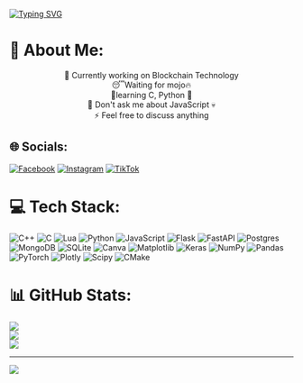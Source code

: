 [![Typing SVG](https://readme-typing-svg.demolab.com?font=Fira+Code&weight=500&size=30&pause=1000&color=A975F7&center=true&width=440&lines=+++++Hello!;+++++I'm+Togashi+Yuuta++%CB%B6%CB%86%E1%97%9C%CB%86%CB%B5+;+++++Nice+to+meet+you)](https://git.io/typing-svg)

# 💫 About Me:
<center>🐾 Currently working on Blockchain Technology <br>😴Waiting for mojo🔥 <br>📜learning C, Python 🙂<br>💬 Don't ask me about JavaScript 💀<br>⚡ Feel free to discuss anything</center>


## 🌐 Socials:
[![Facebook](https://img.shields.io/badge/Facebook-%231877F2.svg?logo=Facebook&logoColor=white)](https://facebook.com/KiyotakaO.O) [![Instagram](https://img.shields.io/badge/Instagram-%23E4405F.svg?logo=Instagram&logoColor=white)](https://instagram.com/.togashiiyuutaa) [![TikTok](https://img.shields.io/badge/TikTok-%23000000.svg?logo=TikTok&logoColor=white)](https://tiktok.com/@unknowntroller404) 

# 💻 Tech Stack:
![C++](https://img.shields.io/badge/c++-%2300599C.svg?style=for-the-badge&logo=c%2B%2B&logoColor=white) ![C](https://img.shields.io/badge/c-%2300599C.svg?style=for-the-badge&logo=c&logoColor=white) ![Lua](https://img.shields.io/badge/lua-%232C2D72.svg?style=for-the-badge&logo=lua&logoColor=white) ![Python](https://img.shields.io/badge/python-3670A0?style=for-the-badge&logo=python&logoColor=ffdd54) ![JavaScript](https://img.shields.io/badge/javascript-%23323330.svg?style=for-the-badge&logo=javascript&logoColor=%23F7DF1E) ![Flask](https://img.shields.io/badge/flask-%23000.svg?style=for-the-badge&logo=flask&logoColor=white) ![FastAPI](https://img.shields.io/badge/FastAPI-005571?style=for-the-badge&logo=fastapi) ![Postgres](https://img.shields.io/badge/postgres-%23316192.svg?style=for-the-badge&logo=postgresql&logoColor=white) ![MongoDB](https://img.shields.io/badge/MongoDB-%234ea94b.svg?style=for-the-badge&logo=mongodb&logoColor=white) ![SQLite](https://img.shields.io/badge/sqlite-%2307405e.svg?style=for-the-badge&logo=sqlite&logoColor=white)  ![Canva](https://img.shields.io/badge/Canva-%2300C4CC.svg?style=for-the-badge&logo=Canva&logoColor=white) ![Matplotlib](https://img.shields.io/badge/Matplotlib-%23ffffff.svg?style=for-the-badge&logo=Matplotlib&logoColor=black) ![Keras](https://img.shields.io/badge/Keras-%23D00000.svg?style=for-the-badge&logo=Keras&logoColor=white) ![NumPy](https://img.shields.io/badge/numpy-%23013243.svg?style=for-the-badge&logo=numpy&logoColor=white) ![Pandas](https://img.shields.io/badge/pandas-%23150458.svg?style=for-the-badge&logo=pandas&logoColor=white) ![PyTorch](https://img.shields.io/badge/PyTorch-%23EE4C2C.svg?style=for-the-badge&logo=PyTorch&logoColor=white) ![Plotly](https://img.shields.io/badge/Plotly-%233F4F75.svg?style=for-the-badge&logo=plotly&logoColor=white) ![Scipy](https://img.shields.io/badge/SciPy-%230C55A5.svg?style=for-the-badge&logo=scipy&logoColor=%white) ![CMake](https://img.shields.io/badge/CMake-%23008FBA.svg?style=for-the-badge&logo=cmake&logoColor=white)

# 📊 GitHub Stats:
![](https://github-readme-stats.vercel.app/api?username=togashigreat&theme=dark&hide_border=false&include_all_commits=false&count_private=false)<br/>
![](https://github-readme-streak-stats.herokuapp.com/?user=togashigreat&theme=dark&hide_border=false)<br/>
![](https://github-readme-stats.vercel.app/api/top-langs/?username=togashigreat&theme=dark&hide_border=false&include_all_commits=false&count_private=false&layout=compact)

---
[![](https://visitcount.itsvg.in/api?id=togashigreat&icon=2&color=8)](https://visitcount.itsvg.in)

<!-- Proudly created with GPRM ( https://gprm.itsvg.in ) -->
